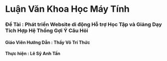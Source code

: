 # Luận Văn Khoa Học Máy Tính 

### Đề Tài    : Phát triển Website di động Hỗ trợ Học Tập và Giảng Dạy Tích Hợp Hệ Thống Gợi Ý Câu Hỏi

#### Giáo Viên Hướng Dẫn : Thầy Võ Trí Thức
  
#### Thực hiện           : Lê Sỹ Anh Tấn

